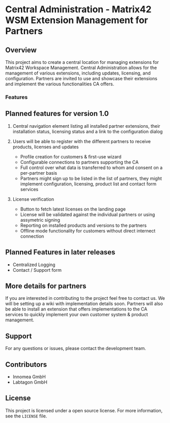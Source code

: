 # Central Administration - Matrix42 WSM Extension Management for Partners

## Overview

This project aims to create a central location for managing extensions for Matrix42 Workspace Management. 
Central Administration allows for the management of various extensions, including updates, licensing, and configuration. 
Partners are invited to use and showcase their extensions and implement the various functionalities CA offers.

### Features

## Planned features for version 1.0
1. Central navigation element listing all installed partner extensions, their installation status, licensing status and a link to the configuration dialog
   
3. Users will be able to register with the different partners to receive products, licenses and updates
   - Profile creation for customers & first-use wizard
   - Configurable connections to partners supporting the CA
   - Full control over what data is transferred to whom and consent on a per-partner basis
   - Partners might sign up to be listed in the list of partners, they might implement configuration, licensing, product list and contact form services

4. License verification
   - Button to fetch latest licenses on the landing page
   - License will be validated against the individual partners or using assymetric signing 
   - Reporting on installed products and versions to the partners
   - Offline mode functionality for customers without direct internect connection

## Planned Features in later releases
  - Centralized Logging
  - Contact / Support form

## More details for partners
If you are interested in contributing to the project feel free to contact us. 
We will be setting up a wiki with implementation details soon.
Partners will also be able to install an extension that offers implementations to the CA services to quickly implement your own customer system & product management.

## Support

For any questions or issues, please contact the development team.

## Contributors

- Innomea GmbH
- Labtagon GmbH

## License

This project is licensed under a open source license. For more information, see the `LICENSE` file.
